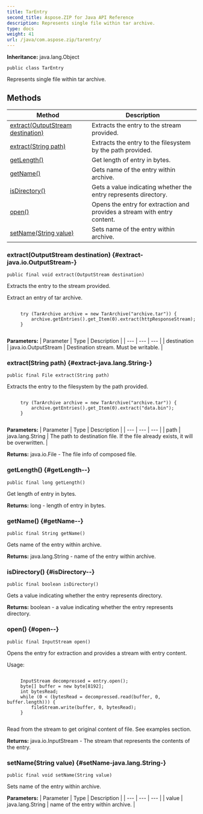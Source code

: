 ```yaml
---
title: TarEntry
second_title: Aspose.ZIP for Java API Reference
description: Represents single file within tar archive.
type: docs
weight: 41
url: /java/com.aspose.zip/tarentry/
---
```


**Inheritance:**
java.lang.Object
```
public class TarEntry
```

Represents single file within tar archive.
## Methods

| Method | Description |
| --- | --- |
| [extract(OutputStream destination)](#extract-java.io.OutputStream-) | Extracts the entry to the stream provided. |
| [extract(String path)](#extract-java.lang.String-) | Extracts the entry to the filesystem by the path provided. |
| [getLength()](#getLength--) | Get length of entry in bytes. |
| [getName()](#getName--) | Gets name of the entry within archive. |
| [isDirectory()](#isDirectory--) | Gets a value indicating whether the entry represents directory. |
| [open()](#open--) | Opens the entry for extraction and provides a stream with entry content. |
| [setName(String value)](#setName-java.lang.String-) | Sets name of the entry within archive. |
### extract(OutputStream destination) {#extract-java.io.OutputStream-}
```
public final void extract(OutputStream destination)
```


Extracts the entry to the stream provided.

Extract an entry of tar archive.

```

     try (TarArchive archive = new TarArchive("archive.tar")) {
         archive.getEntries().get_Item(0).extract(httpResponseStream);
     }
 
```



**Parameters:**
| Parameter | Type | Description |
| --- | --- | --- |
| destination | java.io.OutputStream | Destination stream. Must be writable. |

### extract(String path) {#extract-java.lang.String-}
```
public final File extract(String path)
```


Extracts the entry to the filesystem by the path provided.

```

     try (TarArchive archive = new TarArchive("archive.tar")) {
         archive.getEntries().get_Item(0).extract("data.bin");
     }
 
```



**Parameters:**
| Parameter | Type | Description |
| --- | --- | --- |
| path | java.lang.String | The path to destination file. If the file already exists, it will be overwritten. |

**Returns:**
java.io.File - The file info of composed file.
### getLength() {#getLength--}
```
public final long getLength()
```


Get length of entry in bytes.

**Returns:**
long - length of entry in bytes.
### getName() {#getName--}
```
public final String getName()
```


Gets name of the entry within archive.

**Returns:**
java.lang.String - name of the entry within archive.
### isDirectory() {#isDirectory--}
```
public final boolean isDirectory()
```


Gets a value indicating whether the entry represents directory.

**Returns:**
boolean - a value indicating whether the entry represents directory.
### open() {#open--}
```
public final InputStream open()
```


Opens the entry for extraction and provides a stream with entry content.


Usage:

```

     InputStream decompressed = entry.open();
     byte[] buffer = new byte[8192];
     int bytesRead;
     while (0 < (bytesRead = decompressed.read(buffer, 0, buffer.length))) {
         fileStream.write(buffer, 0, bytesRead);
     }
 
```

Read from the stream to get original content of file. See examples section.

**Returns:**
java.io.InputStream - The stream that represents the contents of the entry.
### setName(String value) {#setName-java.lang.String-}
```
public final void setName(String value)
```


Sets name of the entry within archive.

**Parameters:**
| Parameter | Type | Description |
| --- | --- | --- |
| value | java.lang.String | name of the entry within archive. |

